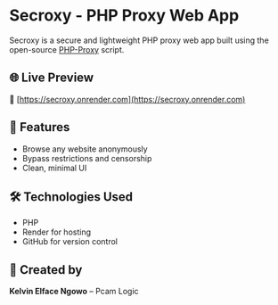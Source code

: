 # Secroxy - PHP Proxy Web App

Secroxy is a secure and lightweight PHP proxy web app built using the open-source [PHP-Proxy](https://github.com/Athlon1600/php-proxy) script.

## 🌐 Live Preview
🔗 [https://secroxy.onrender.com](https://secroxy.onrender.com)

## 🚀 Features
- Browse any website anonymously
- Bypass restrictions and censorship
- Clean, minimal UI

## 🛠 Technologies Used
- PHP
- Render for hosting
- GitHub for version control

## 👤 Created by
**Kelvin Elface Ngowo** – Pcam Logic 
